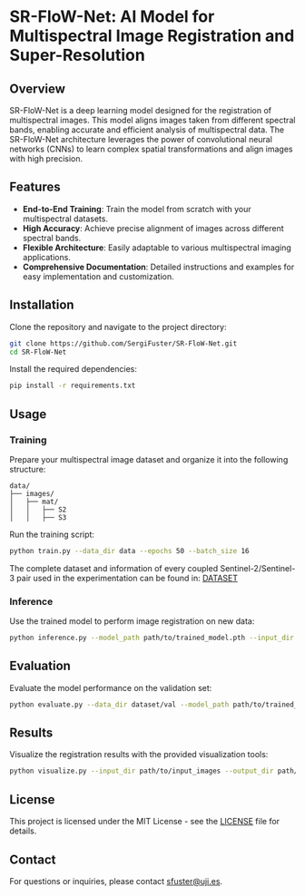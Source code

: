 # SR-FloW-Net: AI Model for Multispectral Image Registration and Super-Resolution

## Overview

SR-FloW-Net is a deep learning model designed for the registration of multispectral images. This model aligns images taken from different spectral bands, enabling accurate and efficient analysis of multispectral data. The SR-FloW-Net architecture leverages the power of convolutional neural networks (CNNs) to learn complex spatial transformations and align images with high precision.

## Features

- **End-to-End Training**: Train the model from scratch with your multispectral datasets.
- **High Accuracy**: Achieve precise alignment of images across different spectral bands.
- **Flexible Architecture**: Easily adaptable to various multispectral imaging applications.
- **Comprehensive Documentation**: Detailed instructions and examples for easy implementation and customization.

## Installation

Clone the repository and navigate to the project directory:

```bash
git clone https://github.com/SergiFuster/SR-FloW-Net.git
cd SR-FloW-Net
```

Install the required dependencies:

```bash
pip install -r requirements.txt
```

## Usage

### Training

Prepare your multispectral image dataset and organize it into the following structure:

```
data/
├── images/
│   ├── mat/
│   │   ├── S2
│   │   ├── S3
```

Run the training script:

```bash
python train.py --data_dir data --epochs 50 --batch_size 16
```

The complete dataset and information of every coupled Sentinel-2/Sentinel-3 pair used in the experimentation can be found in: [DATASET](https://ujies.sharepoint.com/sites/Z365-EVIS/Documents%20compartits/Forms/AllItems.aspx?csf=1&web=1&e=BCECgp&CID=39444ccc%2Df63d%2D4b61%2D82e2%2Da7f9ef5f60b7&FolderCTID=0x012000830B65DFB949E748998958F7F3AA09D9&id=%2Fsites%2FZ365%2DEVIS%2FDocuments%20compartits%2FPublic%5FData%2FS2%20S3%20DATASET%20FLOU%2DNET)

### Inference

Use the trained model to perform image registration on new data:

```bash
python inference.py --model_path path/to/trained_model.pth --input_dir path/to/input_images --output_dir path/to/output_images
```

## Evaluation

Evaluate the model performance on the validation set:

```bash
python evaluate.py --data_dir dataset/val --model_path path/to/trained_model.pth
```

## Results

Visualize the registration results with the provided visualization tools:

```bash
python visualize.py --input_dir path/to/input_images --output_dir path/to/output_images
```

## License

This project is licensed under the MIT License - see the [LICENSE](LICENSE) file for details.

## Contact

For questions or inquiries, please contact [sfuster@uji.es](mailto:sfuster@uji.es).
